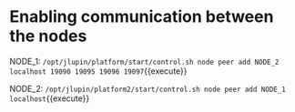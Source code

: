 # Enabling communication between the nodes

NODE_1:
`/opt/jlupin/platform/start/control.sh node peer add NODE_2 localhost 19090 19095 19096 19097`{{execute}}

NODE_2:
`/opt/jlupin/platform2/start/control.sh node peer add NODE_1 localhost`{{execute}}
